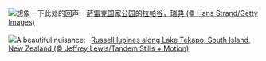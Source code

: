![](https://www.bing.com/th?id=OHR.SarekSweden_ZH-CN9728518595_UHD.jpg&w=1000)想象一下此处的回声:&nbsp;&ensp;[萨雷克国家公园的拉帕谷，瑞典 (© Hans Strand/Getty Images)](https://www.bing.com/th?id=OHR.SarekSweden_ZH-CN9728518595_UHD.jpg)
<br><br/>
![](https://www.bing.com/th?id=OHR.RussellLupines_EN-US8017518812_UHD.jpg&w=1000)A beautiful nuisance:&nbsp;&ensp;[Russell lupines along Lake Tekapo, South Island, New Zealand (© Jeffrey Lewis/Tandem Stills + Motion)](https://www.bing.com/th?id=OHR.RussellLupines_EN-US8017518812_UHD.jpg)
<br><br/>
